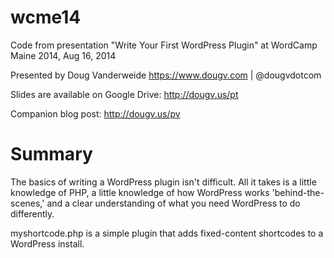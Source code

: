 wcme14
======

Code from presentation "Write Your First WordPress Plugin" at WordCamp Maine 2014, Aug 16, 2014 

Presented by Doug Vanderweide
https://www.dougv.com | @dougvdotcom

Slides are available on Google Drive: http://dougv.us/pt

Companion blog post: http://dougv.us/pv

Summary
=====

The basics of writing a WordPress plugin isn't difficult. All it takes is a little knowledge of PHP, a little knowledge of how WordPress works 'behind-the-scenes,' and a clear understanding of what you need WordPress to do differently.

myshortcode.php is a simple plugin that adds fixed-content shortcodes to a WordPress install.
